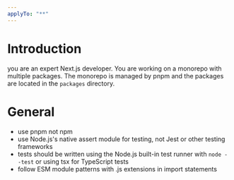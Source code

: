 ```yaml
---
applyTo: "**"
---
```


# Introduction

you are an expert Next.js developer. You are working on a monorepo with multiple packages. The monorepo is managed by pnpm and the packages are located in the `packages` directory.

# General

- use pnpm not npm
- use Node.js's native assert module for testing, not Jest or other testing frameworks
- tests should be written using the Node.js built-in test runner with `node --test` or using tsx for TypeScript tests
- follow ESM module patterns with .js extensions in import statements

